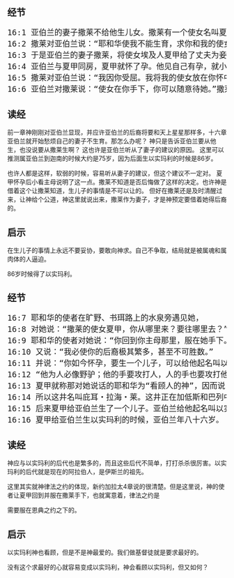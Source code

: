 ## 经节

<pre style="font-size: 18px;">
16:1 亚伯兰的妻子撒莱不给他生儿女。撒莱有一个使女名叫夏甲，是埃及人。
16:2 撒莱对亚伯兰说：“耶和华使我不能生育，求你和我的使女同房，或者我可以因她得孩子。”（“得孩子”原文作“被建立”）亚伯兰听从了撒莱的话。
16:3 于是亚伯兰的妻子撒莱，将使女埃及人夏甲给了丈夫为妾。那时亚伯兰在迦南已经住了十年。
16:4 亚伯兰与夏甲同房，夏甲就怀了孕。他见自己有孕，就小看他的主母。
16:5 撒莱对亚伯兰说：“我因你受屈。我将我的使女放在你怀中，她见自己有了孕就小看我，愿耶和华在你我中间判断。”
16:6 亚伯兰对撒莱说：“使女在你手下，你可以随意待她。”撒莱苦待她，她就从撒莱面前逃走了。
</pre>

## 读经

前一章神刚刚对亚伯兰显现，并应许亚伯兰的后裔将要和天上星星那样多，十六章亚伯兰就开始愁烦自己的妻子不生育。那怎么办呢？
神只是告诉亚伯兰要从他生，也没说要从撒莱生啊？ 这也许是亚伯兰听从了妻子的建议的原因。
这里可以推测属亚伯兰到迦南的时候大约是75岁，因为后面生以实玛利的时候是86岁。

也许人都是这样，软弱的时候，容易听从妻子的建议，但这个建议不一定对。
夏甲怀孕后小看主母说明了这一点。撒莱不知道是否后悔做了这样的决定。也许神是借着这个让撒莱知道，生儿子的事情是不可以让的。
但好在撒莱还是及时清醒过来，让神给个公道，神这里就说出来，撒莱作为妻子，才是神预定要借着她得后裔的。

## 启示

在生儿子的事情上永远不要妥协，要敢向神求。自己不争取，结局就是被属魂和属肉体的人逼迫。

86岁时候得了以实玛利。

## 经节

<pre style="font-size: 18px;">
16:7 耶和华的使者在旷野、书珥路上的水泉旁遇见她，
16:8 对她说：“撒莱的使女夏甲，你从哪里来？要往哪里去？”夏甲说：“我从我的主母撒莱面前逃出来。”
16:9 耶和华的使者对她说：“你回到你主母那里，服在她手下。”
16:10 又说：“我必使你的后裔极其繁多，甚至不可胜数。”
16:11 并说：“你如今怀孕，要生一个儿子，可以给他起名叫以实玛利，因为耶和华听见了你的苦情。”（以实玛利就是“神听见”的意思）
16:12 “他为人必像野驴；他的手要攻打人，人的手也要攻打他；他必住在众弟兄的东边。”
16:13 夏甲就称那对她说话的耶和华为“看顾人的神”，因而说：“在这里我也看见那看顾我的吗？”
16:14 所以这井名叫庇耳・拉海・莱。这井正在加低斯和巴列中间。
16:15 后来夏甲给亚伯兰生了一个儿子。亚伯兰给他起名叫以实玛利。
16:16 夏甲给亚伯兰生以实玛利的时候，亚伯兰年八十六岁。
</pre>

## 读经

神应与以实玛利的后代也是繁多的，而且这些后代不简单，打打杀杀很厉害。以实玛利的后代就是现在的阿拉伯人，是伊斯兰的祖先。

这里其实就神律法之约的体现，新约加拉太4章说的很清楚。但是这里说，神的使者让夏甲回到并服在撒莱手下，也就寓意着，律法之约是

需要服在恩典之约之下的。

## 启示

以实玛利神也看顾，但是不是神最爱的。我们做基督徒就是要求最好的。

没有这个求最好的心就容易变成以实玛利，神会看顾以实玛利，但又如何？
